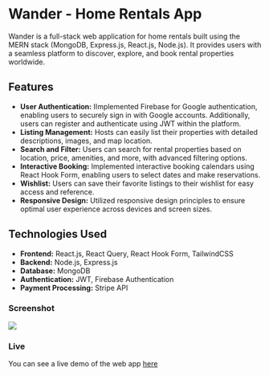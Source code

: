 # Wander - Home Rentals App

Wander is a full-stack web application for home rentals built using the MERN stack (MongoDB, Express.js, React.js, Node.js). It provides users with a seamless platform to discover, explore, and book rental properties worldwide.

## Features

- **User Authentication:** IImplemented Firebase for Google authentication, enabling users to securely sign in with Google accounts. Additionally, users can register and authenticate using JWT within the platform.
- **Listing Management:** Hosts can easily list their properties with detailed descriptions, images, and map location.
- **Search and Filter:** Users can search for rental properties based on location, price, amenities, and more, with advanced filtering options.
- **Interactive Booking:** Implemented interactive booking calendars using React Hook Form, enabling users to select dates and make reservations.
- **Wishlist:** Users can save their favorite listings to their wishlist for easy access and reference.
- **Responsive Design:** Utilized responsive design principles to ensure optimal user experience across devices and screen sizes.

## Technologies Used

- **Frontend:** React.js, React Query, React Hook Form, TailwindCSS
- **Backend:** Node.js, Express.js
- **Database:** MongoDB
- **Authentication:** JWT, Firebase Authentication
- **Payment Processing:** Stripe API

### Screenshot

<img src="https://github.com/MadalenaBastakou/wander-app/blob/main/frontend/public/wander-app.onrender.com_.png"/>

### Live

You can see a live demo of the web app [here](https://wander-app.onrender.com/)
